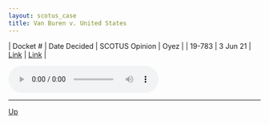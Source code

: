 ```yaml
---
layout: scotus_case
title: Van Buren v. United States
---
```


| Docket # | Date Decided | SCOTUS Opinion | Oyez |
| 19-783 | 3 Jun 21 | [Link](https://www.supremecourt.gov/opinions/20pdf/593us2r42_n7ip.pdf) | [Link](https://www.oyez.org/cases/2020/19-783) |

<audio controls>
   <source src='./resources/19-783.mp3' type='audio/mpeg'>
</audio>

<object data='./resources/19-783.pdf' type='application/pdf'></object>

---

[Up](./README.md)